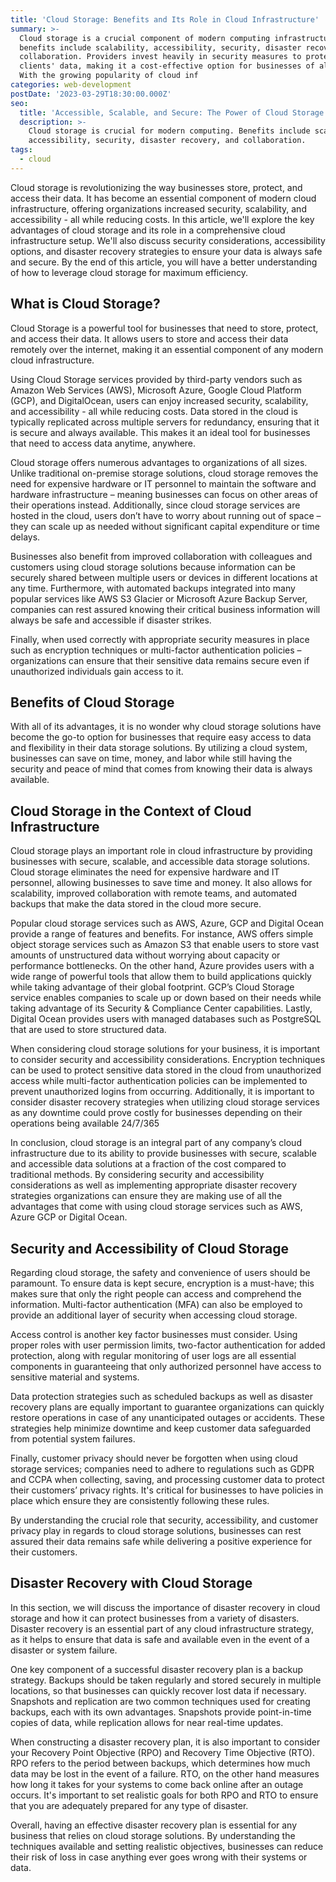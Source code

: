```yaml
---
title: 'Cloud Storage: Benefits and Its Role in Cloud Infrastructure'
summary: >-
  Cloud storage is a crucial component of modern computing infrastructure. Its
  benefits include scalability, accessibility, security, disaster recovery, and
  collaboration. Providers invest heavily in security measures to protect
  clients' data, making it a cost-effective option for businesses of all sizes.
  With the growing popularity of cloud inf
categories: web-development
postDate: '2023-03-29T18:30:00.000Z'
seo:
  title: 'Accessible, Scalable, and Secure: The Power of Cloud Storage'
  description: >-
    Cloud storage is crucial for modern computing. Benefits include scalability,
    accessibility, security, disaster recovery, and collaboration.
tags:
  - cloud
---
```


Cloud storage is revolutionizing the way businesses store, protect, and access their data. It has become an essential component of modern cloud infrastructure, offering organizations increased security, scalability, and accessibility - all while reducing costs. In this article, we'll explore the key advantages of cloud storage and its role in a comprehensive cloud infrastructure setup. We'll also discuss security considerations, accessibility options, and disaster recovery strategies to ensure your data is always safe and secure. By the end of this article, you will have a better understanding of how to leverage cloud storage for maximum efficiency.

## What is Cloud Storage?

Cloud Storage is a powerful tool for businesses that need to store, protect, and access their data. It allows users to store and access their data remotely over the internet, making it an essential component of any modern cloud infrastructure.

Using Cloud Storage services provided by third-party vendors such as Amazon Web Services (AWS), Microsoft Azure, Google Cloud Platform (GCP), and DigitalOcean, users can enjoy increased security, scalability, and accessibility - all while reducing costs. Data stored in the cloud is typically replicated across multiple servers for redundancy, ensuring that it is secure and always available. This makes it an ideal tool for businesses that need to access data anytime, anywhere.

Cloud storage offers numerous advantages to organizations of all sizes. Unlike traditional on-premise storage solutions, cloud storage removes the need for expensive hardware or IT personnel to maintain the software and hardware infrastructure – meaning businesses can focus on other areas of their operations instead. Additionally, since cloud storage services are hosted in the cloud, users don’t have to worry about running out of space – they can scale up as needed without significant capital expenditure or time delays.

Businesses also benefit from improved collaboration with colleagues and customers using cloud storage solutions because information can be securely shared between multiple users or devices in different locations at any time. Furthermore, with automated backups integrated into many popular services like AWS S3 Glacier or Microsoft Azure Backup Server, companies can rest assured knowing their critical business information will always be safe and accessible if disaster strikes.

Finally, when used correctly with appropriate security measures in place such as encryption techniques or multi-factor authentication policies – organizations can ensure that their sensitive data remains secure even if unauthorized individuals gain access to it.

## Benefits of Cloud Storage

With all of its advantages, it is no wonder why cloud storage solutions have become the go-to option for businesses that require easy access to data and flexibility in their data storage solutions. By utilizing a cloud system, businesses can save on time, money, and labor while still having the security and peace of mind that comes from knowing their data is always available.

## Cloud Storage in the Context of Cloud Infrastructure

Cloud storage plays an important role in cloud infrastructure by providing businesses with secure, scalable, and accessible data storage solutions. Cloud storage eliminates the need for expensive hardware and IT personnel, allowing businesses to save time and money. It also allows for scalability, improved collaboration with remote teams, and automated backups that make the data stored in the cloud more secure.

Popular cloud storage services such as AWS, Azure, GCP and Digital Ocean provide a range of features and benefits. For instance, AWS offers simple object storage services such as Amazon S3 that enable users to store vast amounts of unstructured data without worrying about capacity or performance bottlenecks. On the other hand, Azure provides users with a wide range of powerful tools that allow them to build applications quickly while taking advantage of their global footprint. GCP’s Cloud Storage service enables companies to scale up or down based on their needs while taking advantage of its Security & Compliance Center capabilities. Lastly, Digital Ocean provides users with managed databases such as PostgreSQL that are used to store structured data.

When considering cloud storage solutions for your business, it is important to consider security and accessibility considerations. Encryption techniques can be used to protect sensitive data stored in the cloud from unauthorized access while multi-factor authentication policies can be implemented to prevent unauthorized logins from occurring. Additionally, it is important to consider disaster recovery strategies when utilizing cloud storage services as any downtime could prove costly for businesses depending on their operations being available 24/7/365

In conclusion, cloud storage is an integral part of any company’s cloud infrastructure due to its ability to provide businesses with secure, scalable and accessible data solutions at a fraction of the cost compared to traditional methods. By considering security and accessibility considerations as well as implementing appropriate disaster recovery strategies organizations can ensure they are making use of all the advantages that come with using cloud storage services such as AWS, Azure GCP or Digital Ocean.

## Security and Accessibility of Cloud Storage

Regarding cloud storage, the safety and convenience of users should be paramount. To ensure data is kept secure, encryption is a must-have; this makes sure that only the right people can access and comprehend the information. Multi-factor authentication (MFA) can also be employed to provide an additional layer of security when accessing cloud storage.

Access control is another key factor businesses must consider. Using proper roles with user permission limits, two-factor authentication for added protection, along with regular monitoring of user logs are all essential components in guaranteeing that only authorized personnel have access to sensitive material and systems.

Data protection strategies such as scheduled backups as well as disaster recovery plans are equally important to guarantee organizations can quickly restore operations in case of any unanticipated outages or accidents. These strategies help minimize downtime and keep customer data safeguarded from potential system failures.

Finally, customer privacy should never be forgotten when using cloud storage services; companies need to adhere to regulations such as GDPR and CCPA when collecting, saving, and processing customer data to protect their customers’ privacy rights. It's critical for businesses to have policies in place which ensure they are consistently following these rules.

By understanding the crucial role that security, accessibility, and customer privacy play in regards to cloud storage solutions, businesses can rest assured their data remains safe while delivering a positive experience for their customers.

## Disaster Recovery with Cloud Storage

In this section, we will discuss the importance of disaster recovery in cloud storage and how it can protect businesses from a variety of disasters. Disaster recovery is an essential part of any cloud infrastructure strategy, as it helps to ensure that data is safe and available even in the event of a disaster or system failure.

One key component of a successful disaster recovery plan is a backup strategy. Backups should be taken regularly and stored securely in multiple locations, so that businesses can quickly recover lost data if necessary. Snapshots and replication are two common techniques used for creating backups, each with its own advantages. Snapshots provide point-in-time copies of data, while replication allows for near real-time updates.

When constructing a disaster recovery plan, it is also important to consider your Recovery Point Objective (RPO) and Recovery Time Objective (RTO). RPO refers to the period between backups, which determines how much data may be lost in the event of a failure. RTO, on the other hand measures how long it takes for your systems to come back online after an outage occurs. It's important to set realistic goals for both RPO and RTO to ensure that you are adequately prepared for any type of disaster.

Overall, having an effective disaster recovery plan is essential for any business that relies on cloud storage solutions. By understanding the techniques available and setting realistic objectives, businesses can reduce their risk of loss in case anything ever goes wrong with their systems or data.
